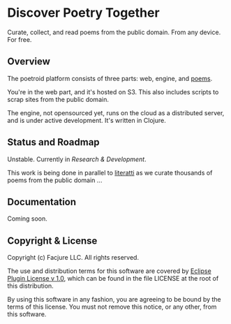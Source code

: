 # Discover Poetry Together

Curate, collect, and read poems from the public domain. From any device. For free.

## Overview

The poetroid platform consists of three parts: web, engine, and [poems](https://github.com/Facjure/poetroid-public-domain).

You're in the web part, and it's hosted on S3. This also includes scripts to scrap sites from the public domain.

The engine, not opensourced yet, runs on the cloud as a distributed server, and is under active development. It's written in Clojure.

## Status and Roadmap

Unstable. Currently in *Research & Development*.

This work is being done in parallel to [literatti](https://github.com/Facjure/literatte) as we curate thousands of poems from the public domain ...

## Documentation

Coming soon.

## Copyright & License

Copyright (c) Facjure LLC. All rights reserved.

The use and distribution terms for this software are covered by [Eclipse Plugin License v 1.0](http://opensource.org/licenses/eclipse-1.0.php), which can be found in the file LICENSE at the root of this distribution.

By using this software in any fashion, you are agreeing to be bound by the terms of this license. You must not remove this notice, or any other, from this software.
